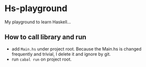 # Hs-playground
My playground to learn Haskell...

## How to call library and run
- add `Main.hs` under project root. 
Because the Main.hs is changed frequently and trivial, I delete it and ignore by git.
- run `cabal run` on project root.

## 